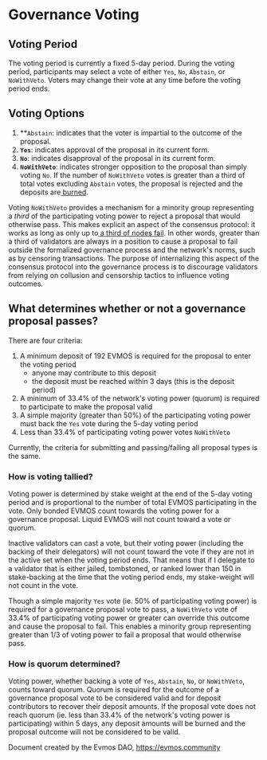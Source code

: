 # **Governance Voting**


## **Voting Period**

The voting period is currently a fixed 5-day period. During the voting period, participants may select a vote of either `Yes`, `No`, `Abstain`, or `NoWithVeto`. Voters may change their vote at any time before the voting period ends.


## **Voting Options**



1. **<code>Abstain</code></strong>: indicates that the voter is impartial to the outcome of the proposal.
2. <strong><code>Yes</code></strong>: indicates approval of the proposal in its current form.
3. <strong><code>No</code></strong>: indicates disapproval of the proposal in its current form.
4. <strong><code>NoWithVeto</code></strong>: indicates stronger opposition to the proposal than simply voting <code>No</code>. If the number of <code>NoWithVeto</code> votes is greater than a third of total votes excluding <code>Abstain</code> votes, the proposal is rejected and the deposits are[ burned](https://evmos.community/governance/voting#burned-deposits).

Voting <code>NoWithVeto</code> provides a mechanism for a minority group representing a <em>third</em> of the participating voting power to reject a proposal that would otherwise pass. This makes explicit an aspect of the consensus protocol: it works as long as only up to[ a third of nodes fail](https://docs.tendermint.com/v0.34/introduction/what-is-tendermint.html). In other words, greater than a third of validators are always in a position to cause a proposal to fail outside the formalized governance process and the network's norms, such as by censoring transactions. The purpose of internalizing this aspect of the consensus protocol into the governance process is to discourage validators from relying on collusion and censorship tactics to influence voting outcomes.


## **What determines whether or not a governance proposal passes?**

There are four criteria:



1. A minimum deposit of 192 EVMOS is required for the proposal to enter the voting period
    * anyone may contribute to this deposit
    * the deposit must be reached within 3 days (this is the deposit period)
2. A minimum of 33.4% of the network's voting power (quorum) is required to participate to make the proposal valid
3. A simple majority (greater than 50%) of the participating voting power must back the `Yes` vote during the 5-day voting period
4. Less than 33.4% of participating voting power votes `NoWithVeto`

Currently, the criteria for submitting and passing/failing all proposal types is the same.


### **How is voting tallied?**

Voting power is determined by stake weight at the end of the 5-day voting period and is proportional to the number of total EVMOS participating in the vote. Only bonded EVMOS count towards the voting power for a governance proposal. Liquid EVMOS will not count toward a vote or quorum.

Inactive validators can cast a vote, but their voting power (including the backing of their delegators) will not count toward the vote if they are not in the active set when the voting period ends. That means that if I delegate to a validator that is either jailed, tombstoned, or ranked lower than 150 in stake-backing at the time that the voting period ends, my stake-weight will not count in the vote.

Though a simple majority `Yes` vote (ie. 50% of participating voting power) is required for a governance proposal vote to pass, a `NoWithVeto` vote of 33.4% of participating voting power or greater can override this outcome and cause the proposal to fail. This enables a minority group representing greater than 1/3 of voting power to fail a proposal that would otherwise pass.


### **How is quorum determined?**

Voting power, whether backing a vote of `Yes`, `Abstain`, `No`, or `NoWithVeto`, counts toward quorum. Quorum is required for the outcome of a governance proposal vote to be considered valid and for deposit contributors to recover their deposit amounts. If the proposal vote does not reach quorum (ie. less than 33.4% of the network's voting power is participating) within 5 days, any deposit amounts will be burned and the proposal outcome will not be considered to be valid.



Document created by the Evmos DAO, https://evmos.community
